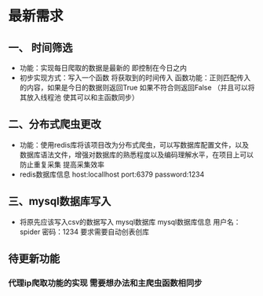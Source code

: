 # 最新需求
## 一、 时间筛选 
* 功能：实现每日爬取的数据是最新的 即控制在今日之内
* 初步实现方式：写入一个函数 将获取到的时间传入 函数功能：正则匹配传入的内容，如果是今日的数据则返回True 如果不符合则返回False （并且可以将其放入线程池 使其可以和主函数同步）


## 二、分布式爬虫更改 
* 功能：使用redis库将该项目改为分布式爬虫，可以写数据库配置文件，以及数据库语法文件，增强对数据库的熟悉程度以及编码理解水平，在项目上可以防止重复采集 提高采集效率
* redis数据库信息 host:locallhost  port:6379 password:1234

## 三、mysql数据库写入
* 将原先应该写入csv的数据写入 mysql数据库 mysql数据库信息 用户名：spider 密码：1234 要求需要自动创表创库
## 待更新功能
### 代理ip爬取功能的实现 需要想办法和主爬虫函数相同步